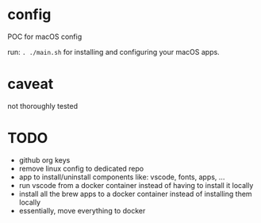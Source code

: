 # config

POC for macOS config

run: `. ./main.sh` for installing and configuring your macOS apps.

# caveat

not thoroughly tested

# TODO

- github org keys
- remove linux config to dedicated repo
- app to install/uninstall components like: vscode, fonts, apps, ...
- run vscode from a docker container instead of having to install it locally
- install all the brew apps to a docker container instead of installing them locally
- essentially, move everything to docker
